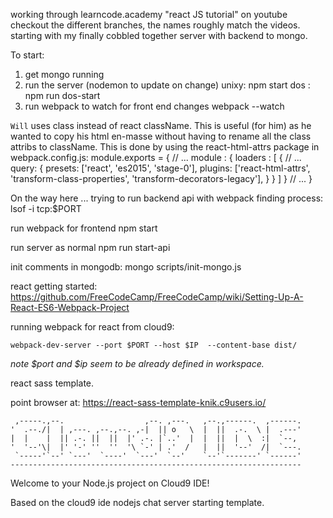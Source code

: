 working through learncode.academy "react JS tutorial" on youtube
checkout the different branches, the names roughly match the videos.
starting with my finally cobbled together server with backend to mongo.

To start:

1. get mongo running
2. run the server (nodemon to update on change)
   unixy: npm start
   dos  : npm run dos-start
3. run webpack to watch for front end changes
   webpack --watch

`Will` uses class instead of react className. This is useful (for him) as he wanted
to copy his html en-masse without having to rename all the class attribs to className.
This is done by using the react-html-attrs package in webpack.config.js:
module.exports = {
  // ...
  module : {
    loaders : [
      {
        // ...
        query: {
          presets: ['react', 'es2015', 'stage-0'],
          plugins: ['react-html-attrs', 'transform-class-properties',
                                            'transform-decorators-legacy'],
        }
      }
    ]
  }
  // ...
}

On the way here ...
trying to run backend api with webpack
finding process:
lsof -i tcp:$PORT

run webpack for frontend
npm start

run server as normal
npm run start-api

init comments in mongodb:
mongo scripts/init-mongo.js


react getting started:
https://github.com/FreeCodeCamp/FreeCodeCamp/wiki/Setting-Up-A-React-ES6-Webpack-Project

running webpack for react from cloud9:
```
webpack-dev-server --port $PORT --host $IP  --content-base dist/
```

*note $port and $ip seem to be already defined in workspace.*

react sass template.

point browser at:
https://react-sass-template-knik.c9users.io/



     ,-----.,--.                  ,--. ,---.   ,--.,------.  ,------.
    '  .--./|  | ,---. ,--.,--. ,-|  || o   \  |  ||  .-.  \ |  .---'
    |  |    |  || .-. ||  ||  |' .-. |`..'  |  |  ||  |  \  :|  `--,
    '  '--'\|  |' '-' ''  ''  '\ `-' | .'  /   |  ||  '--'  /|  `---.
     `-----'`--' `---'  `----'  `---'  `--'    `--'`-------' `------'
    -----------------------------------------------------------------


Welcome to your Node.js project on Cloud9 IDE!

Based on the cloud9 ide nodejs chat server starting template.
